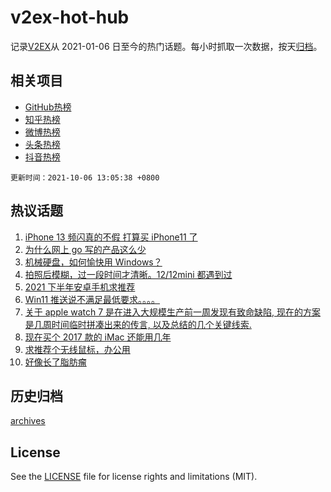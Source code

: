 # v2ex-hot-hub

 记录[V2EX](https://www.v2ex.com/)从 2021-01-06 日至今的热门话题。每小时抓取一次数据，按天[归档](archives)。
 
 ## 相关项目

- [GitHub热榜](https://github.com/lonnyzhang423/github-hot-hub)
- [知乎热榜](https://github.com/lonnyzhang423/zhihu-hot-hub)
- [微博热榜](https://github.com/lonnyzhang423/weibo-hot-hub)
- [头条热榜](https://github.com/lonnyzhang423/toutiao-hot-hub)
- [抖音热榜](https://github.com/lonnyzhang423/douyin-hot-hub)


 `更新时间：2021-10-06 13:05:38 +0800`

## 热议话题

1. [iPhone 13 频闪真的不假 打算买 iPhone11 了](https://www.v2ex.com/t/805976)
1. [为什么网上 go 写的产品这么少](https://www.v2ex.com/t/806003)
1. [机械硬盘，如何愉快用 Windows？](https://www.v2ex.com/t/805963)
1. [拍照后模糊，过一段时间才清晰。12/12mini 都遇到过](https://www.v2ex.com/t/805965)
1. [2021 下半年安卓手机求推荐](https://www.v2ex.com/t/805951)
1. [Win11 推送说不满足最低要求。。。。](https://www.v2ex.com/t/805975)
1. [关于 apple watch 7 是在进入大规模生产前一周发现有致命缺陷, 现在的方案是几周时间临时拼凑出来的传言, 以及总结的几个关键线索.](https://www.v2ex.com/t/806039)
1. [现在买个 2017 款的 iMac 还能用几年](https://www.v2ex.com/t/805993)
1. [求推荐个无线鼠标，办公用](https://www.v2ex.com/t/805977)
1. [好像长了脂肪瘤](https://www.v2ex.com/t/806038)

## 历史归档

[archives](archives)

## License

See the [LICENSE](LICENSE) file for license rights and limitations (MIT).
